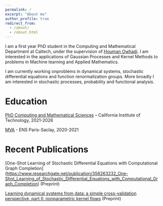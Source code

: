 ```yaml
---
permalink: /
excerpt: "About me"
author_profile: true
redirect_from: 
  - /about/
  - /about.html
---
```



I am a first year PhD student in the Computing and Mathematical Department at Caltech, under the supervision of [Houman Owhadi](http://users.cms.caltech.edu/~owhadi/index.htm). I am interested in the applications of Gaussian Processes and Kernel Methods to problems in Machine learning and Applied Mathematics. 

I am currently working onproblems in dynamical systems, stochastic differential equations and function renormalization groups. More broadly I am interested in stochastic processes, probability and functional analysis. 

  

# Education

[PhD Computing and Mathematical Sciences](https://www.cms.caltech.edu/) – California Institute of Technology, 2021-2026 

[MVA](https://www.master-mva.com/) - ENS Paris-Saclay, 2020-2021

# Recent Publications

[One-Shot Learning of Stochastic Differential Equations with Computational Graph Completion] (https://www.researchgate.net/publication/358263232_One-Shot_Learning_of_Stochastic_Differential_Equations_with_Computational_Graph_Completion) (Preprint)

[Learning dynamical systems from data: a simple cross-validation perspective, part II: nonparametric kernel flows](https://www.researchgate.net/publication/356818178_Learning_dynamical_systems_from_data_a_simple_cross-validation_perspective_part_II_nonparametric_kernel_flows) (Preprint)



 
